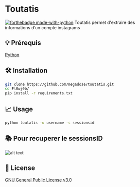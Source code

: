 # Toutatis
[![forthebadge made-with-python](http://ForTheBadge.com/images/badges/made-with-python.svg)](https://www.python.org/)
Toutatis permet d'extraire des informations d'un compte instagrams
## 💡 Prérequis
   [Python](https://www.python.org/downloads/release/python-370/)
## 🛠️ Installation
```bash
git clone https://github.com/megadose/toutatis.git
cd Fl0wj0b/
pip install -r requirements.txt
```
## 📈 Usage
```bash
python toutatis -u username -s sessionsid
```
## 📚 Pour recuperer le sessionsID
![alt text](https://github.com/megadose/toutatis/blob/master/sessionsId.png?raw=true)


## 📝 License
[GNU General Public License v3.0](https://www.gnu.org/licenses/gpl-3.0.fr.html)
